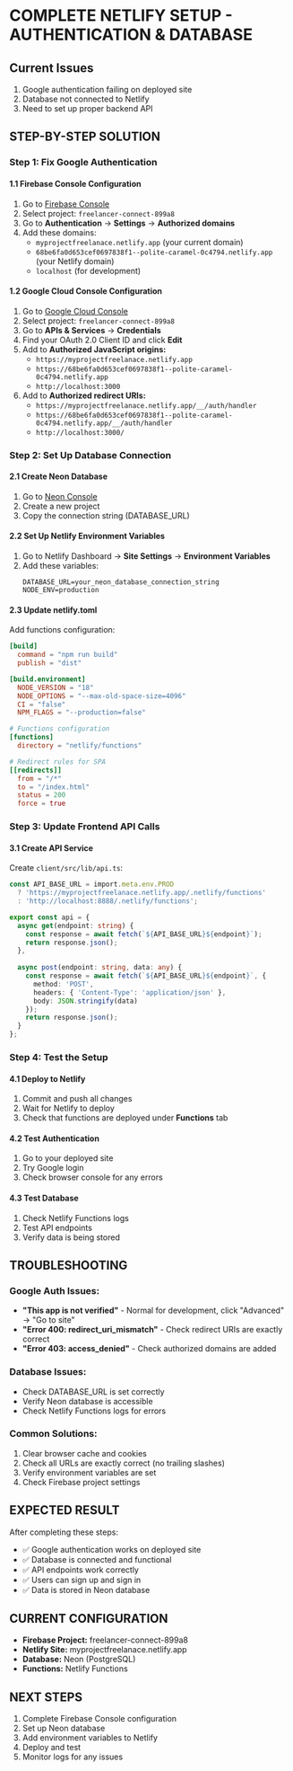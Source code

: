 # COMPLETE NETLIFY SETUP - AUTHENTICATION & DATABASE

## Current Issues
1. Google authentication failing on deployed site
2. Database not connected to Netlify
3. Need to set up proper backend API

## STEP-BY-STEP SOLUTION

### Step 1: Fix Google Authentication

#### 1.1 Firebase Console Configuration
1. Go to [Firebase Console](https://console.firebase.google.com/)
2. Select project: `freelancer-connect-899a8`
3. Go to **Authentication** → **Settings** → **Authorized domains**
4. Add these domains:
   - `myprojectfreelanace.netlify.app` (your current domain)
   - `68be6fa0d653cef0697838f1--polite-caramel-0c4794.netlify.app` (your Netlify domain)
   - `localhost` (for development)

#### 1.2 Google Cloud Console Configuration
1. Go to [Google Cloud Console](https://console.cloud.google.com/)
2. Select project: `freelancer-connect-899a8`
3. Go to **APIs & Services** → **Credentials**
4. Find your OAuth 2.0 Client ID and click **Edit**
5. Add to **Authorized JavaScript origins:**
   - `https://myprojectfreelanace.netlify.app`
   - `https://68be6fa0d653cef0697838f1--polite-caramel-0c4794.netlify.app`
   - `http://localhost:3000`
6. Add to **Authorized redirect URIs:**
   - `https://myprojectfreelanace.netlify.app/__/auth/handler`
   - `https://68be6fa0d653cef0697838f1--polite-caramel-0c4794.netlify.app/__/auth/handler`
   - `http://localhost:3000/`

### Step 2: Set Up Database Connection

#### 2.1 Create Neon Database
1. Go to [Neon Console](https://console.neon.tech/)
2. Create a new project
3. Copy the connection string (DATABASE_URL)

#### 2.2 Set Up Netlify Environment Variables
1. Go to Netlify Dashboard → **Site Settings** → **Environment Variables**
2. Add these variables:
   ```
   DATABASE_URL=your_neon_database_connection_string
   NODE_ENV=production
   ```

#### 2.3 Update netlify.toml
Add functions configuration:
```toml
[build]
  command = "npm run build"
  publish = "dist"

[build.environment]
  NODE_VERSION = "18"
  NODE_OPTIONS = "--max-old-space-size=4096"
  CI = "false"
  NPM_FLAGS = "--production=false"

# Functions configuration
[functions]
  directory = "netlify/functions"

# Redirect rules for SPA
[[redirects]]
  from = "/*"
  to = "/index.html"
  status = 200
  force = true
```

### Step 3: Update Frontend API Calls

#### 3.1 Create API Service
Create `client/src/lib/api.ts`:
```typescript
const API_BASE_URL = import.meta.env.PROD 
  ? 'https://myprojectfreelanace.netlify.app/.netlify/functions'
  : 'http://localhost:8888/.netlify/functions';

export const api = {
  async get(endpoint: string) {
    const response = await fetch(`${API_BASE_URL}${endpoint}`);
    return response.json();
  },
  
  async post(endpoint: string, data: any) {
    const response = await fetch(`${API_BASE_URL}${endpoint}`, {
      method: 'POST',
      headers: { 'Content-Type': 'application/json' },
      body: JSON.stringify(data)
    });
    return response.json();
  }
};
```

### Step 4: Test the Setup

#### 4.1 Deploy to Netlify
1. Commit and push all changes
2. Wait for Netlify to deploy
3. Check that functions are deployed under **Functions** tab

#### 4.2 Test Authentication
1. Go to your deployed site
2. Try Google login
3. Check browser console for any errors

#### 4.3 Test Database
1. Check Netlify Functions logs
2. Test API endpoints
3. Verify data is being stored

## TROUBLESHOOTING

### Google Auth Issues:
- **"This app is not verified"** - Normal for development, click "Advanced" → "Go to site"
- **"Error 400: redirect_uri_mismatch"** - Check redirect URIs are exactly correct
- **"Error 403: access_denied"** - Check authorized domains are added

### Database Issues:
- Check DATABASE_URL is set correctly
- Verify Neon database is accessible
- Check Netlify Functions logs for errors

### Common Solutions:
1. Clear browser cache and cookies
2. Check all URLs are exactly correct (no trailing slashes)
3. Verify environment variables are set
4. Check Firebase project settings

## EXPECTED RESULT

After completing these steps:
- ✅ Google authentication works on deployed site
- ✅ Database is connected and functional
- ✅ API endpoints work correctly
- ✅ Users can sign up and sign in
- ✅ Data is stored in Neon database

## CURRENT CONFIGURATION

- **Firebase Project:** freelancer-connect-899a8
- **Netlify Site:** myprojectfreelanace.netlify.app
- **Database:** Neon (PostgreSQL)
- **Functions:** Netlify Functions

## NEXT STEPS

1. Complete Firebase Console configuration
2. Set up Neon database
3. Add environment variables to Netlify
4. Deploy and test
5. Monitor logs for any issues
